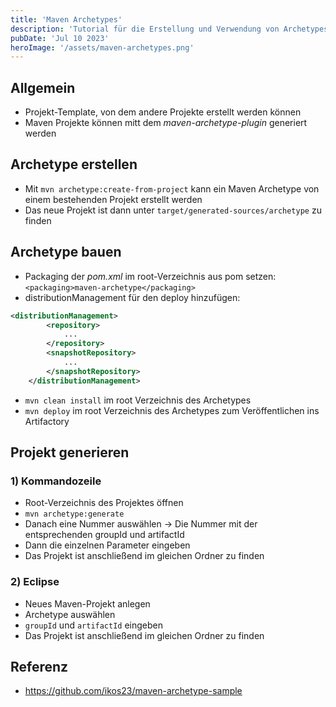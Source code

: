 ```yaml
---
title: 'Maven Archetypes'
description: 'Tutorial für die Erstellung und Verwendung von Archetypes in Maven'
pubDate: 'Jul 10 2023'
heroImage: '/assets/maven-archetypes.png'
---
```


## Allgemein

- Projekt-Template, von dem andere Projekte erstellt werden können
- Maven Projekte können mitt dem *maven-archetype-plugin* generiert werden

## Archetype erstellen

- Mit `mvn archetype:create-from-project` kann ein Maven Archetype von einem bestehenden Projekt erstellt werden
- Das neue Projekt ist dann unter `target/generated-sources/archetype` zu finden

## Archetype bauen

- Packaging der *pom.xml* im root-Verzeichnis aus pom setzen: <br>
  `<packaging>maven-archetype</packaging>`
- distributionManagement für den deploy hinzufügen:

```xml
<distributionManagement>
        <repository>
            ...
        </repository>
        <snapshotRepository>
            ...
        </snapshotRepository>
    </distributionManagement>
```

- `mvn clean install` im root Verzeichnis des Archetypes
- `mvn deploy` im root Verzeichnis des Archetypes zum Veröffentlichen ins Artifactory

## Projekt generieren

### 1) Kommandozeile

- Root-Verzeichnis des Projektes öffnen
- `mvn archetype:generate`
- Danach eine Nummer auswählen → Die Nummer mit der entsprechenden groupId und artifactId
- Dann die einzelnen Parameter eingeben
- Das Projekt ist anschließend im gleichen Ordner zu finden

### 2) Eclipse

- Neues Maven-Projekt anlegen
- Archetype auswählen
- `groupId` und `artifactId` eingeben
- Das Projekt ist anschließend im gleichen Ordner zu finden


## Referenz
- https://github.com/ikos23/maven-archetype-sample

